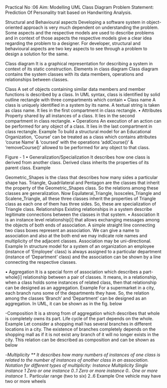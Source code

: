 
Practical No :06
Aim: Modelling UML Class Diagram
Problem Statement: Prediction Of Personality trait based on Handwriting Analysis.

Structural and Behavioural aspects
Developing a software system in object-oriented approach is very much dependent on understanding the problem. Some aspects and the respective models are used to describe problems and in context of those aspects the respective models give a clear idea regarding the problem to a designer. For developer, structural and behavioural aspects are two key aspects to see through a problem to design a solution for the same.

Class diagram
It is a graphical representation for describing a system in context of its static construction.
Elements in class diagram
Class diagram contains the system classes with its data members, operations and relationships between classes.

Class
A set of objects containing similar data members and member functions is described by a class. In UML syntax, class is identified by solid outline rectangle with three compartments which contain
•	Class name A class is uniquely identified in a system by its name. A textual string is taken as class name. It lies in the first compartment in class rectangle.
•	Attributes Property shared by all instances of a class. It lies in the second compartment in class rectangle.
•	Operations An execution of an action can be performed for any object of a class. It lies in the last compartment in class rectangle.
Example
To build a structural model for an Educational Organization, ‘Course’ can be treated as a class which contains attributes ‘course Name’ & ‘coursed’ with the operations ‘addCourse()’ & ‘removeCourse()’ allowed to be performed for any object to that class.
 
Figure - 1
•	Generalization/Specialization It describes how one class is derived from another class. Derived class inherits the properties of its parent class.
Example
 

Geometric_Shapes is the class that describes how many sides a particular shape has. Triangle, Quadrilateral and Pentagon are the classes that inherit the property of the Geometric_Shapes class. So the relations among these classes are generalization. Now Equilateral_Triangle, Isosceles_Triangle and Scalene_Triangle, all these three classes inherit the properties of Triangle class as each one of them has three sides. So, these are specialization of Triangle class.
Relationships
Existing relationships in a system describe legitimate connections between the classes in that system.
•	Association It is an instance level relationship[i] that allows exchanging messages among the objects of both ends of association. A simple straight line connecting two class boxes represent an association. We can give a name to association and also at the both end we may indicate role names and multiplicity of the adjacent classes. Association may be uni-directional.
Example
In structure model for a system of an organization an employee (instance of ‘Employee’ class) is always assigned to a particular department (instance of ‘Department’ class) and the association can be shown by a line connecting the respective classes.
 
•	Aggregation It is a special form of association which describes a part-whole[i] relationship between a pair of classes. It means, in a relationship, when a class holds some instances of related class, then that relationship can be designed as an aggregation.
Example
For a supermarket in a city, each branch runs some of the departments they have. So, the relation among the classes ‘Branch’ and ‘Department’ can be designed as an aggregation. In UML, it can be shown as in the fig. below
 

-Composition
It is a strong from of aggregation which describes that whole is completely owns its part. Life cycle of the part depends on the whole.
Example
Let consider a shopping mall has several branches in different locations in a city. The existence of branches completely depends on the shopping mall as if it is not exist any branch of it will no longer exists in the city. This relation can be described as composition and can be shown as below
 
-**Multiplicity **
It describes how many numbers of instances of one class is related to the number of instances of another class in an association.
Notation for different types of multiplicity:
Instance	Multiplicity
Single instance	1
Zero or one instance	0..1
Zero or more instance	0..*
One or more instance	1..*
Particular range (two to six)	2..6
Example
One vehicle may have two or more wheels

